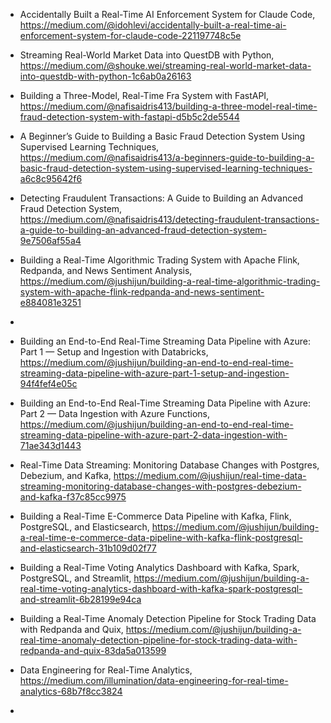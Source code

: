 

 - Accidentally Built a Real-Time AI Enforcement System for Claude Code, https://medium.com/@idohlevi/accidentally-built-a-real-time-ai-enforcement-system-for-claude-code-221197748c5e
 - Streaming Real-World Market Data into QuestDB with Python, https://medium.com/@shouke.wei/streaming-real-world-market-data-into-questdb-with-python-1c6ab0a26163
 -  Building a Three-Model, Real-Time Fra System with FastAPI, https://medium.com/@nafisaidris413/building-a-three-model-real-time-fraud-detection-system-with-fastapi-d5b5c2de5544
 -  A Beginner’s Guide to Building a Basic Fraud Detection System Using Supervised Learning Techniques, https://medium.com/@nafisaidris413/a-beginners-guide-to-building-a-basic-fraud-detection-system-using-supervised-learning-techniques-a6c8c95642f6
 -  Detecting Fraudulent Transactions: A Guide to Building an Advanced Fraud Detection System, https://medium.com/@nafisaidris413/detecting-fraudulent-transactions-a-guide-to-building-an-advanced-fraud-detection-system-9e7506af55a4
 -  Building a Real-Time Algorithmic Trading System with Apache Flink, Redpanda, and News Sentiment Analysis, https://medium.com/@jushijun/building-a-real-time-algorithmic-trading-system-with-apache-flink-redpanda-and-news-sentiment-e884081e3251
 -  
 
- Building an End-to-End Real-Time Streaming Data Pipeline with Azure: Part 1 — Setup and Ingestion with Databricks, https://medium.com/@jushijun/building-an-end-to-end-real-time-streaming-data-pipeline-with-azure-part-1-setup-and-ingestion-94f4fef4e05c
- Building an End-to-End Real-Time Streaming Data Pipeline with Azure: Part 2 — Data Ingestion with Azure Functions, https://medium.com/@jushijun/building-an-end-to-end-real-time-streaming-data-pipeline-with-azure-part-2-data-ingestion-with-71ae343d1443
- Real-Time Data Streaming: Monitoring Database Changes with Postgres, Debezium, and Kafka, https://medium.com/@jushijun/real-time-data-streaming-monitoring-database-changes-with-postgres-debezium-and-kafka-f37c85cc9975
- Building a Real-Time E-Commerce Data Pipeline with Kafka, Flink, PostgreSQL, and Elasticsearch, https://medium.com/@jushijun/building-a-real-time-e-commerce-data-pipeline-with-kafka-flink-postgresql-and-elasticsearch-31b109d02f77
- Building a Real-Time Voting Analytics Dashboard with Kafka, Spark, PostgreSQL, and Streamlit, https://medium.com/@jushijun/building-a-real-time-voting-analytics-dashboard-with-kafka-spark-postgresql-and-streamlit-6b28199e94ca
- Building a Real-Time Anomaly Detection Pipeline for Stock Trading Data with Redpanda and Quix, https://medium.com/@jushijun/building-a-real-time-anomaly-detection-pipeline-for-stock-trading-data-with-redpanda-and-quix-83da5a013599
- Data Engineering for Real-Time Analytics, https://medium.com/illumination/data-engineering-for-real-time-analytics-68b7f8cc3824
- 
